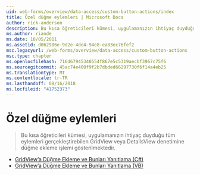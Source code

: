 ```yaml
---
uid: web-forms/overview/data-access/custom-button-actions/index
title: Özel düğme eylemleri | Microsoft Docs
author: rick-anderson
description: Bu kısa öğreticileri kümesi, uygulamanızın ihtiyaç duyduğu tüm eylemleri gerçekleştirebilen GridView veya DetailsView denetimine düğme ekleme işlemi gösterilmektedir.
ms.author: riande
ms.date: 10/05/2011
ms.assetid: d062986e-9d2e-4de4-94e8-ea83ec76fef2
msc.legacyurl: /web-forms/overview/data-access/custom-button-actions
msc.type: chapter
ms.openlocfilehash: 716d67945340554f867e5c5319aecbf3967c75f6
ms.sourcegitcommit: 45ac74e400f9f2b7dbded66297730f6f14a4eb25
ms.translationtype: MT
ms.contentlocale: tr-TR
ms.lasthandoff: 08/16/2018
ms.locfileid: "41752373"
---
```

<a name="custom-button-actions"></a>Özel düğme eylemleri
====================
> Bu kısa öğreticileri kümesi, uygulamanızın ihtiyaç duyduğu tüm eylemleri gerçekleştirebilen GridView veya DetailsView denetimine düğme ekleme işlemi gösterilmektedir.


- [GridView’a Düğme Ekleme ve Bunları Yanıtlama (C#)](adding-and-responding-to-buttons-to-a-gridview-cs.md)
- [GridView’a Düğme Ekleme ve Bunları Yanıtlama (VB)](adding-and-responding-to-buttons-to-a-gridview-vb.md)
